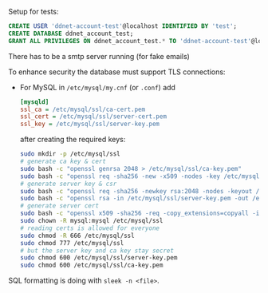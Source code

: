 Setup for tests:

```sql
CREATE USER 'ddnet-account-test'@localhost IDENTIFIED BY 'test';
CREATE DATABASE ddnet_account_test;
GRANT ALL PRIVILEGES ON ddnet_account_test.* TO 'ddnet-account-test'@localhost;
```


There has to be a smtp server running (for fake emails)

To enhance security the database must support TLS connections:
- For MySQL in `/etc/mysql/my.cnf` (or `.conf`) add 
    ```cfg
    [mysqld]
    ssl_ca = /etc/mysql/ssl/ca-cert.pem
    ssl_cert = /etc/mysql/ssl/server-cert.pem
    ssl_key = /etc/mysql/ssl/server-key.pem
    ```

    after creating the required keys:
    ```bash
    sudo mkdir -p /etc/mysql/ssl
    # generate ca key & cert
    sudo bash -c "openssl genrsa 2048 > /etc/mysql/ssl/ca-key.pem"
    sudo bash -c "openssl req -sha256 -new -x509 -nodes -key /etc/mysql/ssl/ca-key.pem -subj \"/CN=localhost\" > /etc/mysql/ssl/ca-cert.pem"
    # generate server key & csr
    sudo bash -c "openssl req -sha256 -newkey rsa:2048 -nodes -keyout /etc/mysql/ssl/server-key.pem -subj \"/CN=localhost\" -addext \"subjectAltName = DNS:localhost,DNS:localhost\" -addext \"basicConstraints = CA:FALSE\" -addext \"keyUsage = digitalSignature, keyEncipherment\" -addext \"extendedKeyUsage = serverAuth, clientAuth\" > /etc/mysql/ssl/server-req.pem"
    sudo bash -c "openssl rsa -in /etc/mysql/ssl/server-key.pem -out /etc/mysql/ssl/server-key.pem"
    # generate server cert
    sudo bash -c "openssl x509 -sha256 -req -copy_extensions=copyall -in /etc/mysql/ssl/server-req.pem  -CA /etc/mysql/ssl/ca-cert.pem -CAkey /etc/mysql/ssl/ca-key.pem -set_serial 01 > /etc/mysql/ssl/server-cert.pem"
    sudo chown -R mysql:mysql /etc/mysql/ssl
    # reading certs is allowed for everyone
    sudo chmod -R 666 /etc/mysql/ssl
    sudo chmod 777 /etc/mysql/ssl
    # but the server key and ca key stay secret
    sudo chmod 600 /etc/mysql/ssl/server-key.pem
    sudo chmod 600 /etc/mysql/ssl/ca-key.pem
    ```

SQL formatting is doing with `sleek -n <file>`.

